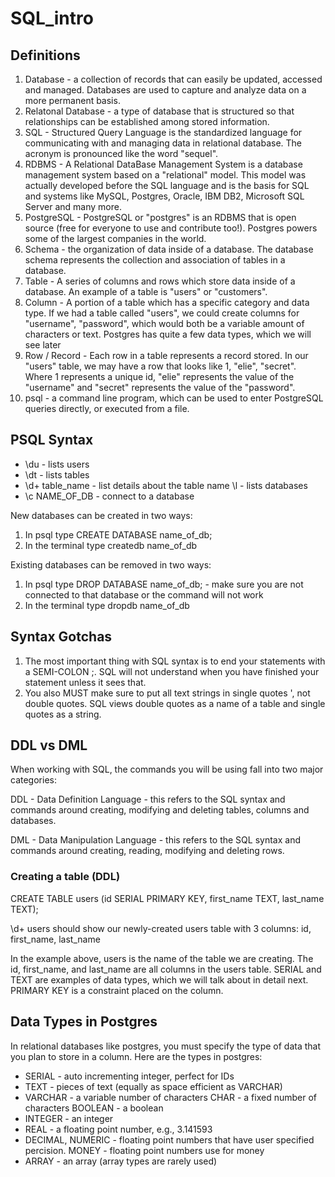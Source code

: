 # SQL_intro

## Definitions

1. Database - a collection of records that can easily be updated, accessed and managed. Databases
are used to capture and analyze data on a more permanent basis.
2. Relatonal Database - a type of database that is structured so that relationships can be established among stored information.
3. SQL - Structured Query Language is the standardized language for communicating with and managing data in relational database. The acronym is pronounced like the word "sequel".
4. RDBMS - A Relational DataBase Management System is a database management system based on a "relational" model. This model was actually developed before the SQL language and is the basis for SQL and systems like MySQL, Postgres, Oracle, IBM DB2, Microsoft SQL Server and many more.
5. PostgreSQL - PostgreSQL or "postgres" is an RDBMS that is open source (free for everyone to use and contribute too!). Postgres powers some of the largest companies in the world.
6. Schema - the organization of data inside of a database. The database schema represents the collection and association of tables in a database.
7. Table - A series of columns and rows which store data inside of a database. An example of a table is "users" or "customers".
8. Column - A portion of a table which has a specific category and data type. If we had a table called "users", we could create columns for "username", "password", which would both be a variable amount of characters or text. Postgres has quite a few data types, which we will see later
9. Row / Record - Each row in a table represents a record stored. In our "users" table, we may have a row that looks like 1, "elie", "secret". Where 1 represents a unique id, "elie" represents the value of the "username" and "secret" represents the value of the "password".
10. psql - a command line program, which can be used to enter PostgreSQL queries directly, or executed from a file.

## PSQL Syntax

- \du - lists users
- \dt - lists tables
- \d+ table_name - list details about the table name \l - lists databases
- \c NAME_OF_DB - connect to a database

New databases can be created in two ways:
1. In psql type CREATE DATABASE name_of_db;
2. In the terminal type createdb name_of_db 

Existing databases can be removed in two ways:
1. In psql type DROP DATABASE name_of_db; - make sure you are not connected to that database or the command will not work
2. In the terminal type dropdb name_of_db

## Syntax Gotchas

1. The most important thing with SQL syntax is to end your statements with a SEMI-COLON ;. SQL will not understand when you have finished your statement unless it sees that.
2. You also MUST make sure to put all text strings in single quotes ', not double quotes. SQL views double quotes as a name of a table and single quotes as a string.

## DDL vs DML
When working with SQL, the commands you will be using fall into two major categories:

DDL - Data Definition Language - this refers to the SQL syntax and commands around creating,
modifying and deleting tables, columns and databases.

DML - Data Manipulation Language - this refers to the SQL syntax and commands around creating,
reading, modifying and deleting rows.

### Creating a table (DDL)

CREATE TABLE users (id SERIAL PRIMARY KEY,
                    first_name TEXT,
                    last_name TEXT);

\d+ users should show our newly-created users table with 3 columns: id, first_name, last_name
                    
In the example above, users is the name of the table we are creating. The id, first_name, and last_name are all columns in the users table. SERIAL and TEXT are examples of data types, which we will talk about in detail next. PRIMARY KEY is a constraint placed on the column.

## Data Types in Postgres
In relational databases like postgres, you must specify the type of data that you plan to store in a column. Here are the types in postgres:
- SERIAL - auto incrementing integer, perfect for IDs
- TEXT - pieces of text (equally as space efficient as VARCHAR)
- VARCHAR - a variable number of characters CHAR - a fixed number of characters BOOLEAN - a boolean
- INTEGER - an integer
- REAL - a floating point number, e.g., 3.141593
- DECIMAL, NUMERIC - floating point numbers that have user specified percision. MONEY - floating point numbers use for money
- ARRAY - an array (array types are rarely used)
